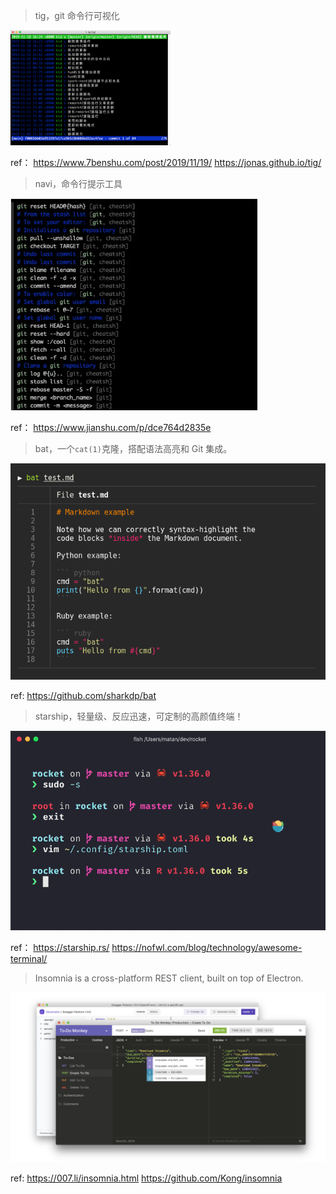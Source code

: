 > tig，git 命令行可视化

<img src="./images/mac-utils/20191119202623.png" alt="tig的界面" style="zoom:25%;" />

ref：
https://www.7benshu.com/post/2019/11/19/
https://jonas.github.io/tig/

> navi，命令行提示工具

<img src="./images/mac-utils/image-20210222170147427.png" alt="image-20210222170147427" style="zoom:75%;" />

ref：
https://www.jianshu.com/p/dce764d2835e

> bat，一个`cat(1)`克隆，搭配语法高亮和 Git 集成。

![Syntax highlighting example](./images/mac-utils/68747470733a2f2f696d6775722e636f6d2f724773646e44652e706e67.png)

ref:
https://github.com/sharkdp/bat

> starship，轻量级、反应迅速，可定制的高颜值终端！

![image-20210222171014335](./images/mac-utils/image-20210222171014335.png)

ref：
https://starship.rs/
https://nofwl.com/blog/technology/awesome-terminal/

> Insomnia is a cross-platform REST client, built on top of Electron.

<img src="./images/mac-utils/main.png" alt="Insomnia REST Client Screenshot" style="zoom:50%;" />

ref:
https://007.li/insomnia.html
https://github.com/Kong/insomnia
